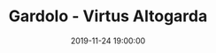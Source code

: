 ---
title: Gardolo - Virtus Altogarda
date: 2019-11-24 19:00:00
squadra-a: Virtus Altogarda
punteggio-a: 
squadra-b: Bc Gardolo
punteggio-b: 
partite/squadra: promozione-19-20
luogo: Centro Sportivo Trento Nord
categoria: promozione
---